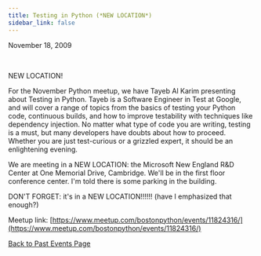 ```yaml
---
title: Testing in Python (*NEW LOCATION*)
sidebar_link: false
---
```


November 18, 2009


   

NEW LOCATION!

For the November Python meetup, we have Tayeb Al Karim presenting about Testing in Python. Tayeb is a Software Engineer in Test at Google, and will cover a range of topics from the basics of testing your Python code, continuous builds, and how to improve testability with techniques like dependency injection. No matter what type of code you are writing, testing is a must, but many developers have doubts about how to proceed. Whether you are just test-curious or a grizzled expert, it should be an enlightening evening.

We are meeting in a NEW LOCATION: the Microsoft New England R&D Center at One Memorial Drive, Cambridge.
We'll be in the first floor conference center. I'm told there is some parking in the building.

DON'T FORGET: it's in a NEW LOCATION!!!!!! (have I emphasized that enough?)


Meetup link: [https://www.meetup.com/bostonpython/events/11824316/](https://www.meetup.com/bostonpython/events/11824316/)

[Back to Past Events Page](index.md)